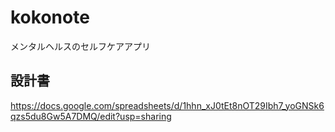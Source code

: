 # kokonote
メンタルヘルスのセルフケアアプリ

## 設計書
https://docs.google.com/spreadsheets/d/1hhn_xJ0tEt8nOT29Ibh7_yoGNSk6qzs5du8Gw5A7DMQ/edit?usp=sharing
